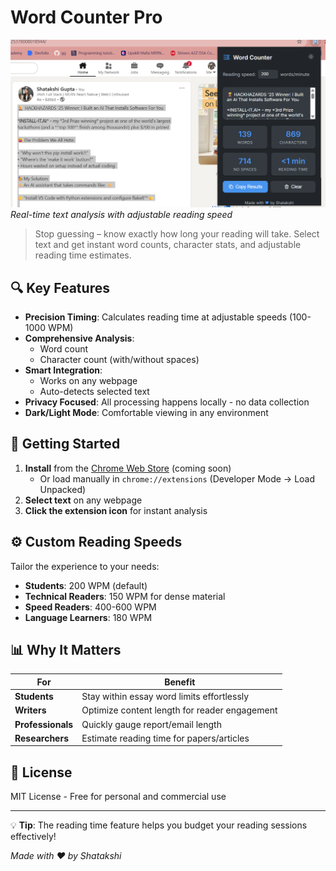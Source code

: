 # Word Counter Pro

![Word Counter Pro Banner](https://github.com/Shatakshi-gupta-ggits/word-counter-pro/blob/main/ss.png?raw=true)
*Real-time text analysis with adjustable reading speed*

> Stop guessing – know exactly how long your reading will take. Select text and get instant word counts, character stats, and adjustable reading time estimates.

## 🔍 Key Features

- **Precision Timing**: Calculates reading time at adjustable speeds (100-1000 WPM)
- **Comprehensive Analysis**: 
  - Word count
  - Character count (with/without spaces)
- **Smart Integration**:
  - Works on any webpage
  - Auto-detects selected text
- **Privacy Focused**: All processing happens locally - no data collection
- **Dark/Light Mode**: Comfortable viewing in any environment

## 🚀 Getting Started

1. **Install** from the [Chrome Web Store](#) (coming soon)
   - Or load manually in `chrome://extensions` (Developer Mode → Load Unpacked)
2. **Select text** on any webpage
3. **Click the extension icon** for instant analysis

## ⚙️ Custom Reading Speeds

Tailor the experience to your needs:
- **Students**: 200 WPM (default)
- **Technical Readers**: 150 WPM for dense material
- **Speed Readers**: 400-600 WPM
- **Language Learners**: 180 WPM

## 📊 Why It Matters

For | Benefit
---|---
**Students** | Stay within essay word limits effortlessly
**Writers** | Optimize content length for reader engagement
**Professionals** | Quickly gauge report/email length
**Researchers** | Estimate reading time for papers/articles

## 📜 License

MIT License - Free for personal and commercial use

---

💡 **Tip**: The reading time feature helps you budget your reading sessions effectively!

*Made with ❤️ by Shatakshi*

